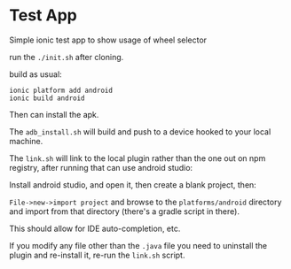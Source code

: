 # Test App

Simple ionic test app to show usage of wheel selector

run the `./init.sh` after cloning.

build as usual:

```
ionic platform add android
ionic build android
```

Then can install the apk.  

The `adb_install.sh` will build and push to a device hooked to your local machine.

The `link.sh` will link to the local plugin rather than the one out on npm registry, after running that can use android studio:

Install android studio, and open it, then create a blank project, then:

`File->new->import project` and browse to the `platforms/android` directory and import from that directory (there's a gradle script in there).

This should allow for IDE auto-completion, etc.  

If you modify any file other than the `.java` file you need to uninstall the plugin and re-install it, re-run the `link.sh` script.

